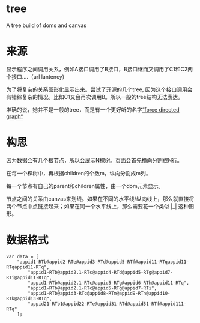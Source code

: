 tree
====

A tree build of doms and canvas


来源
====
显示程序之间调用关系，例如A接口调用了B接口，B接口继而又调用了C1和C2两个接口....（url lantency)

为了将复杂的关系图形化显示出来。尝试了开源的几个tree, 因为这个接口调用会有错综复杂的情况。比如C1又会再次调用B。所以一般的tree结构无法表达。

准确的说，她并不是一般的tree，而是有一个更好听的名字[“force directed graph“](http://en.wikipedia.org/wiki/Force-directed_graph_drawing/)


构思
===

因为数据会有几个根节点，所以会展示N棵树。页面会首先横向分割成N行。

在每一个棵树中，再根据children的个数m，纵向分割成m列。

每一个节点有自己的parent和children属性，由一个dom元素显示。

节点之间的关系由canvas来划线。如果在不同的水平线/纵向线上，那么就直接将两个节点中点链接起来；如果在同一个水平线上，那么需要花一个类似 |_| 这种图形。

数据格式
===

	var data = [
	  	"appid1-RTb@appid2-RTe@appid3-RTd@appid5-RTf@appid11-RTqappid11-RTqappid11-RTq",
			"appid1-RTb@appid2.1-RTc@appid4-RTd@appid5-RTg@appid7-RTi@appid11-RTq",
			"appid1-RTb@appid2.1-RTc@appid5-RTg@appid6-RTh@appid11-RTq",
			"appid1-RTb@appid2.1-RTc@appid5-RTg@appid7-RTi",
			"appid1-RTb@appid3-RTc@appid8-RTm@appid9-RTn@appid10-RTk@appid13-RTq",
			"appid21-RTb1@appid22-RTe@appid31-RTd@appid51-RTf@appid111-RTq"
		];


